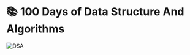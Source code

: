 # 📚 100 Days of Data Structure And Algorithms


![DSA](https://github.com/user-attachments/assets/c6a7f6fc-0f41-4a75-b448-eb248ede2e43)
